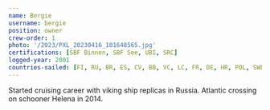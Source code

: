 ```yaml
---
name: Bergie
username: bergie
position: owner
crew-order: 1
photo: '/2023/PXL_20230416_101648565.jpg'
certifications: [SBF Binnen, SBF See, UBI, SRC]
logged-year: 2001
countries-sailed: [FI, RU, BR, ES, CV, BB, VC, LC, FR, DE, HR, POL, SWE, DK, AX, EST ]
---
```

Started cruising career with viking ship replicas in Russia.
Atlantic crossing on schooner Helena in 2014.
